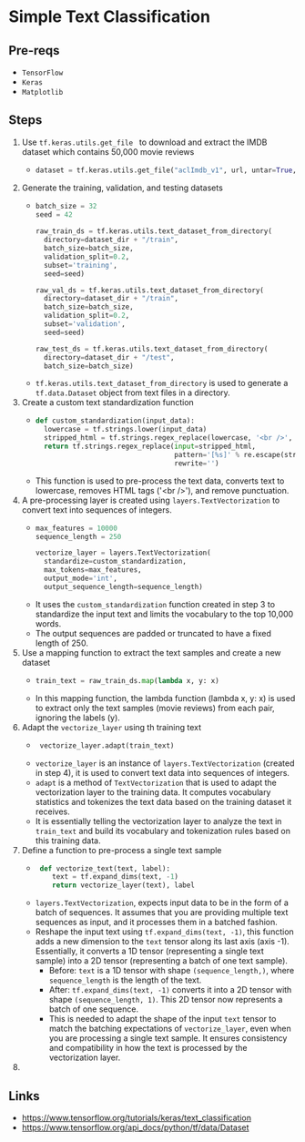 # Simple Text Classification
## Pre-reqs
* `TensorFlow`
* `Keras`
* `Matplotlib`

## Steps
1. Use `tf.keras.utils.get_file ` to download and extract the IMDB dataset which contains 50,000 movie reviews
   * ```python
     dataset = tf.keras.utils.get_file("aclImdb_v1", url, untar=True, cache_dir='.', cache_subdir='datasets')
     ```
2. Generate the training, validation, and testing datasets
    * ```python
      batch_size = 32
      seed = 42
     
      raw_train_ds = tf.keras.utils.text_dataset_from_directory(
        directory=dataset_dir + "/train",
        batch_size=batch_size,
        validation_split=0.2,
        subset='training',
        seed=seed)

      raw_val_ds = tf.keras.utils.text_dataset_from_directory(
        directory=dataset_dir + "/train",
        batch_size=batch_size,
        validation_split=0.2,
        subset='validation',
        seed=seed)

      raw_test_ds = tf.keras.utils.text_dataset_from_directory(
        directory=dataset_dir + "/test",
        batch_size=batch_size)
      ```
    * `tf.keras.utils.text_dataset_from_directory` is used to generate a `tf.data.Dataset` object from text files in a directory.
3. Create a custom text standardization function
    * ```python
      def custom_standardization(input_data):
        lowercase = tf.strings.lower(input_data)
        stripped_html = tf.strings.regex_replace(lowercase, '<br />', ' ')
        return tf.strings.regex_replace(input=stripped_html,
                                        pattern='[%s]' % re.escape(string.punctuation),
                                        rewrite='')
      ```
    * This function is used to pre-process the text data, converts text to lowercase, removes HTML tags ('\<br \/>'), and remove punctuation.
4. A pre-processing layer is created using `layers.TextVectorization` to convert text into sequences of integers.
    * ```python
      max_features = 10000
      sequence_length = 250

      vectorize_layer = layers.TextVectorization(
        standardize=custom_standardization,
        max_tokens=max_features,
        output_mode='int',
        output_sequence_length=sequence_length)
      ```
    * It uses the `custom_standardization` function created in step 3 to standardize the input text and limits the vocabulary to the top 10,000 words.
    * The output sequences are padded or truncated to have a fixed length of 250.
5. Use a mapping function to extract the text samples and create a new dataset 
    * ```python
      train_text = raw_train_ds.map(lambda x, y: x)
      ```
    * In this mapping function, the lambda function (lambda x, y: x) is used to extract only the text samples (movie reviews) from each pair, ignoring the labels (y).
6. Adapt the `vectorize_layer` using th training text
   * ```python
      vectorize_layer.adapt(train_text)
     ```
   * `vectorize_layer` is an instance of `layers.TextVectorization` (created in step 4), it is used to convert text data into sequences of integers.
   * `adapt` is a method of `TextVectorization` that is used to adapt the vectorization layer to the training data. It computes vocabulary statistics and tokenizes the text data based on the training dataset it receives.
   * It is essentially telling the vectorization layer to analyze the text in `train_text` and build its vocabulary and tokenization rules based on this training data.
7. Define a function to pre-process a single text sample
   * ```python
      def vectorize_text(text, label):
         text = tf.expand_dims(text, -1)
         return vectorize_layer(text), label
     ```
   * `layers.TextVectorization`, expects input data to be in the form of a batch of sequences. It assumes that you are providing multiple text sequences as input, and it processes them in a batched fashion.
   * Reshape the input text using `tf.expand_dims(text, -1)`, this function adds a new dimension to the `text` tensor along its last axis (axis -1). Essentially, it converts a 1D tensor (representing a single text sample) into a 2D tensor (representing a batch of one text sample).
     * Before: `text` is a 1D tensor with shape `(sequence_length,)`, where `sequence_length` is the length of the text.
     * After: `tf.expand_dims(text, -1)` converts it into a 2D tensor with shape `(sequence_length, 1)`. This 2D tensor now represents a batch of one sequence.
     * This is needed to adapt the shape of the input `text` tensor to match the batching expectations of `vectorize_layer`, even when you are processing a single text sample. It ensures consistency and compatibility in how the text is processed by the vectorization layer.
8. 

## Links
* https://www.tensorflow.org/tutorials/keras/text_classification
* https://www.tensorflow.org/api_docs/python/tf/data/Dataset